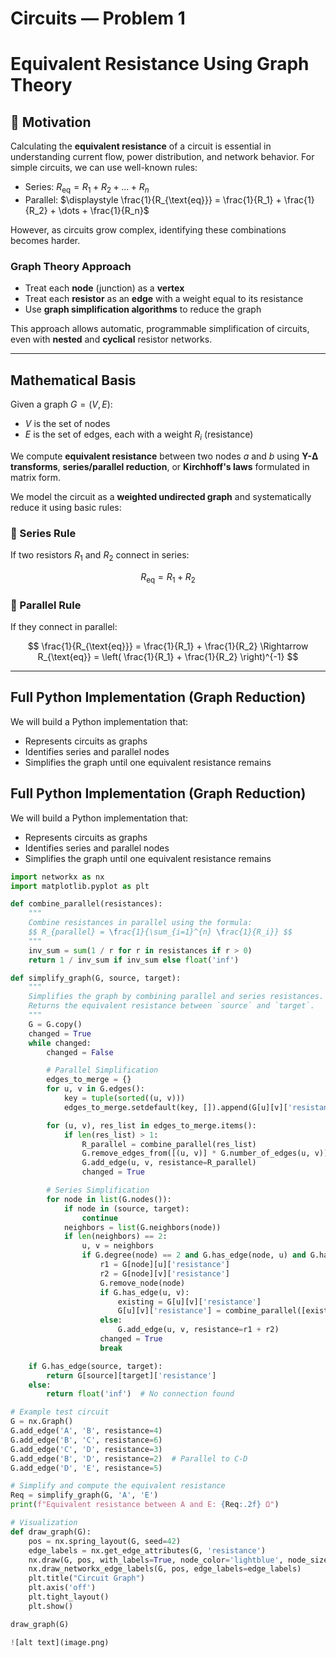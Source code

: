 #  Circuits — Problem 1  
#  Equivalent Resistance Using Graph Theory

## 📘 Motivation

Calculating the **equivalent resistance** of a circuit is essential in understanding current flow, power distribution, and network behavior. For simple circuits, we can use well-known rules:

- Series: $R_{\text{eq}} = R_1 + R_2 + \dots + R_n$
- Parallel: $\displaystyle \frac{1}{R_{\text{eq}}} = \frac{1}{R_1} + \frac{1}{R_2} + \dots + \frac{1}{R_n}$

However, as circuits grow complex, identifying these combinations becomes harder.

###  Graph Theory Approach

- Treat each **node** (junction) as a **vertex**
- Treat each **resistor** as an **edge** with a weight equal to its resistance
- Use **graph simplification algorithms** to reduce the graph

This approach allows automatic, programmable simplification of circuits, even with **nested** and **cyclical** resistor networks.

---

##  Mathematical Basis

Given a graph $G = (V, E)$:
- $V$ is the set of nodes
- $E$ is the set of edges, each with a weight $R_i$ (resistance)

We compute **equivalent resistance** between two nodes $a$ and $b$ using **Y-Δ transforms**, **series/parallel reduction**, or **Kirchhoff's laws** formulated in matrix form.

We model the circuit as a **weighted undirected graph** and systematically reduce it using basic rules:

### 🔧 Series Rule
If two resistors $R_1$ and $R_2$ connect in series:

$$
R_{\text{eq}} = R_1 + R_2
$$

### 🔌 Parallel Rule
If they connect in parallel:

$$
\frac{1}{R_{\text{eq}}} = \frac{1}{R_1} + \frac{1}{R_2}
\Rightarrow
R_{\text{eq}} = \left( \frac{1}{R_1} + \frac{1}{R_2} \right)^{-1}
$$

---

##  Full Python Implementation (Graph Reduction)

We will build a Python implementation that:

- Represents circuits as graphs
- Identifies series and parallel nodes
- Simplifies the graph until one equivalent resistance remains

## Full Python Implementation (Graph Reduction)

We will build a Python implementation that:

- Represents circuits as graphs
- Identifies series and parallel nodes
- Simplifies the graph until one equivalent resistance remains


```python
import networkx as nx
import matplotlib.pyplot as plt

def combine_parallel(resistances):
    """
    Combine resistances in parallel using the formula:
    $$ R_{parallel} = \frac{1}{\sum_{i=1}^{n} \frac{1}{R_i}} $$
    """
    inv_sum = sum(1 / r for r in resistances if r > 0)
    return 1 / inv_sum if inv_sum else float('inf')

def simplify_graph(G, source, target):
    """
    Simplifies the graph by combining parallel and series resistances.
    Returns the equivalent resistance between `source` and `target`.
    """
    G = G.copy()
    changed = True
    while changed:
        changed = False

        # Parallel Simplification
        edges_to_merge = {}
        for u, v in G.edges():
            key = tuple(sorted((u, v)))
            edges_to_merge.setdefault(key, []).append(G[u][v]['resistance'])

        for (u, v), res_list in edges_to_merge.items():
            if len(res_list) > 1:
                R_parallel = combine_parallel(res_list)
                G.remove_edges_from([(u, v)] * G.number_of_edges(u, v))
                G.add_edge(u, v, resistance=R_parallel)
                changed = True

        # Series Simplification
        for node in list(G.nodes()):
            if node in (source, target):
                continue
            neighbors = list(G.neighbors(node))
            if len(neighbors) == 2:
                u, v = neighbors
                if G.degree(node) == 2 and G.has_edge(node, u) and G.has_edge(node, v):
                    r1 = G[node][u]['resistance']
                    r2 = G[node][v]['resistance']
                    G.remove_node(node)
                    if G.has_edge(u, v):
                        existing = G[u][v]['resistance']
                        G[u][v]['resistance'] = combine_parallel([existing, r1 + r2])
                    else:
                        G.add_edge(u, v, resistance=r1 + r2)
                    changed = True
                    break

    if G.has_edge(source, target):
        return G[source][target]['resistance']
    else:
        return float('inf')  # No connection found

# Example test circuit
G = nx.Graph()
G.add_edge('A', 'B', resistance=4)
G.add_edge('B', 'C', resistance=6)
G.add_edge('C', 'D', resistance=3)
G.add_edge('B', 'D', resistance=2)  # Parallel to C-D
G.add_edge('D', 'E', resistance=5)

# Simplify and compute the equivalent resistance
Req = simplify_graph(G, 'A', 'E')
print(f"Equivalent resistance between A and E: {Req:.2f} Ω")

# Visualization
def draw_graph(G):
    pos = nx.spring_layout(G, seed=42)
    edge_labels = nx.get_edge_attributes(G, 'resistance')
    nx.draw(G, pos, with_labels=True, node_color='lightblue', node_size=700, font_weight='bold')
    nx.draw_networkx_edge_labels(G, pos, edge_labels=edge_labels)
    plt.title("Circuit Graph")
    plt.axis('off')
    plt.tight_layout()
    plt.show()

draw_graph(G)

![alt text](image.png)